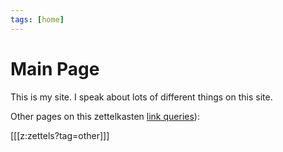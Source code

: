 ```yaml
---
tags: [home]
---
```


# Main Page

This is my site.
I speak about lots of different things on this site. 

Other pages on this zettelkasten  [link queries](https://neuron.zettel.page/link-query.html)):

[[[z:zettels?tag=other]]]
